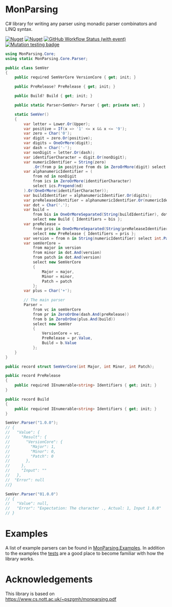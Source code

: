 # MonParsing

C# library for writing any parser using monadic parser combinators and LINQ syntax.

[![Nuget](https://img.shields.io/nuget/v/MonParsing)](https://www.nuget.org/packages/MonParsing)
[![Nuget](https://img.shields.io/nuget/dt/MonParsing)](https://www.nuget.org/packages/MonParsing)
[![GitHub Workflow Status (with event)](https://img.shields.io/github/actions/workflow/status/rcjorgensen/monparsing-csharp/ci.yaml?event=push)](https://github.com/rcjorgensen/monparsing-csharp/actions/workflows/ci.yaml)
[![Mutation testing badge](https://img.shields.io/endpoint?label=mutation%20score&url=https%3A%2F%2Fbadge-api.stryker-mutator.io%2Fgithub.com%2Frcjorgensen%2Fmonparsing-csharp%2Fmain)](https://dashboard.stryker-mutator.io/reports/github.com/rcjorgensen/monparsing-csharp/main)

```csharp
using MonParsing.Core;
using static MonParsing.Core.Parser;

public class SemVer
{
    public required SemVerCore VersionCore { get; init; }

    public PreRelease? PreRelease { get; init; }

    public Build? Build { get; init; }

    public static Parser<SemVer> Parser { get; private set; }

    static SemVer()
    {
        var letter = Lower.Or(Upper);
        var positive = If(x => '1' <= x && x <= '9');
        var zero = Char('0');
        var digit = zero.Or(positive);
        var digits = OneOrMore(digit);
        var dash = Char('-');
        var nonDigit = letter.Or(dash);
        var identifierCharacter = digit.Or(nonDigit);
        var numericIdentifier = String(zero)
            .Or(from p in positive from ds in ZeroOrMore(digit) select ds.Prepend(p));
        var alphanumericIdentifier = (
            from nd in nonDigit
            from ics in ZeroOrMore(identifierCharacter)
            select ics.Prepend(nd)
        ).Or(OneOrMore(identifierCharacter));
        var buildIdentifier = alphanumericIdentifier.Or(digits);
        var preReleaseIdentifier = alphanumericIdentifier.Or(numericIdentifier);
        var dot = Char('.');
        var build =
            from bis in OneOrMoreSeparated(String(buildIdentifier), dot)
            select new Build { Identifiers = bis };
        var preRelease =
            from pris in OneOrMoreSeparated(String(preReleaseIdentifier), dot)
            select new PreRelease { Identifiers = pris };
        var version = from n in String(numericIdentifier) select int.Parse(n);
        var semVerCore =
            from major in version
            from minor in dot.And(version)
            from patch in dot.And(version)
            select new SemVerCore
            {
                Major = major,
                Minor = minor,
                Patch = patch
            };
        var plus = Char('+');

        // The main parser
        Parser =
            from vc in semVerCore
            from pr in ZeroOrOne(dash.And(preRelease))
            from b in ZeroOrOne(plus.And(build))
            select new SemVer
            {
                VersionCore = vc,
                PreRelease = pr.Value,
                Build = b.Value
            };
    }
}

public record struct SemVerCore(int Major, int Minor, int Patch);

public record PreRelease
{
    public required IEnumerable<string> Identifiers { get; init; }
}

public record Build
{
    public required IEnumerable<string> Identifiers { get; init; }
}

SemVer.Parser("1.0.0");
// {
//   "Value": {
//     "Result": {
//       "VersionCore": {
//         "Major": 1,
//         "Minor": 0,
//         "Patch": 0
//       },
//     },
//     "Input": ""
//   },
//  "Error": null
//}

SemVer.Parser("01.0.0")
// {
//   "Value": null,
//   "Error": "Expectation: The character ., Actual: 1, Input 1.0.0"
// }
```

# Examples

A list of example parsers can be found in [MonParsing.Examples](https://github.com/rcjorgensen/monparsing/tree/main/src/MonParsing.Examples). In addition to the examples the [tests](https://github.com/rcjorgensen/monparsing/tree/main/tests) are a good place to become familiar with how the library works.

# Acknowledgements

This library is based on https://www.cs.nott.ac.uk/~pszgmh/monparsing.pdf
